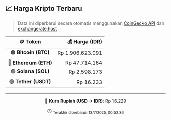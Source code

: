

<!-- HARGA_KRIPTO -->
## 📈 Harga Kripto Terbaru

> Data ini diperbarui secara otomatis menggunakan [CoinGecko API](https://www.coingecko.com/) dan [exchangerate.host](https://exchangerate.host/)

<div align="center">

| 🪙 Token | 💰 Harga (IDR) |
|:------:|---------------:|
| 🟠 **Bitcoin (BTC)**   | Rp 1.906.623.091 |
| 🔵 **Ethereum (ETH)**  | Rp 47.714.164 |
| 🟣 **Solana (SOL)**    | Rp 2.598.173 |
| 🟢 **Tether (USDT)**   | Rp 16.233 |

---

💱 **Kurs Rupiah (USD → IDR)**: Rp 16.229

🕒 <sub>Terakhir diperbarui: 13/7/2025, 00.52.36</sub>

</div>
<!-- /HARGA_KRIPTO -->